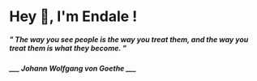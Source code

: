 <h1 title="head"> Hey 👋, I'm Endale !</h1>

**<h5><i>" The way you see people is the way you treat them, and the way you treat them is what they become. "</i></h5>**

*<b>___ Johann Wolfgang von Goethe ___</b>*
